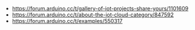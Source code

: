 - https://forum.arduino.cc/t/gallery-of-iot-projects-share-yours/1101609
- https://forum.arduino.cc/t/about-the-iot-cloud-category/847592
- https://forum.arduino.cc/t/examples/550317
